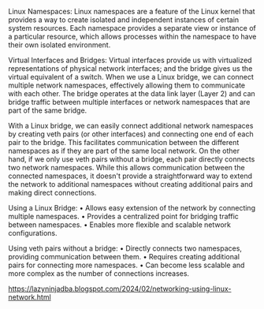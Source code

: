 Linux Namespaces: Linux namespaces are a feature of the Linux kernel that provides a way to create isolated and independent instances of certain system resources. Each namespace provides a separate view or instance of a particular resource, which allows processes within the namespace to have their own isolated environment.

Virtual Interfaces and Bridges: Virtual interfaces provide us with virtualized representations of physical network interfaces; and the bridge gives us the virtual equivalent of a switch.
When we use a Linux bridge, we can connect multiple network namespaces, effectively allowing them to communicate with each other. The bridge operates at the data link layer (Layer 2) and can bridge traffic between multiple interfaces or network namespaces that are part of the same bridge.

With a Linux bridge, we can easily connect additional network namespaces by creating veth pairs (or other interfaces) and connecting one end of each pair to the bridge. This facilitates communication between the different namespaces as if they are part of the same local network.
On the other hand, if we only use veth pairs without a bridge, each pair directly connects two network namespaces. While this allows communication between the connected namespaces, it doesn't provide a straightforward way to extend the network to additional namespaces without creating additional pairs and making direct connections.

Using a Linux Bridge:
•	Allows easy extension of the network by connecting multiple namespaces.
•	Provides a centralized point for bridging traffic between namespaces.
•	Enables more flexible and scalable network configurations.

Using veth pairs without a bridge:
•	Directly connects two namespaces, providing communication between them.
•	Requires creating additional pairs for connecting more namespaces.
•	Can become less scalable and more complex as the number of connections increases.


https://lazyninjadba.blogspot.com/2024/02/networking-using-linux-network.html
